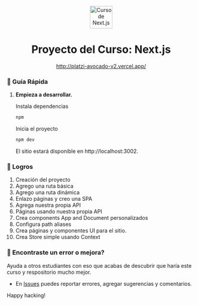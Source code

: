 <p align="center">
  <a href="erickperez.dev" target="_blank">
    <img alt="Curso de Next.js" src="https://static.platzi.com/media/achievements/badge-nextjs-2259fc68-f86b-486e-bc09-95311a887985.png" width="60" />
  </a>
</p>
<h1 align="center">
  Proyecto del Curso: Next.js
</h1>
<p align="center">
  <a href="http://platzi-avocado-v2.vercel.app/" target="_blank">
    http://platzi-avocado-v2.vercel.app/
  </a>
</p>


### 🤖 Guía Rápida

1.  **Empieza a desarrollar.**

    Instala dependencias

    ```sh
    npm
    ```

    Inicia el proyecto

    ```sh
    npm dev
    ```

    El sitio estará disponible en http://localhost:3002.


### 🚀 Logros

1. Creación del proyecto
1. Agrego una ruta básica
1. Agrego una ruta dinámica
1. Enlazo páginas y creo una SPA
1. Agrega nuestra propia API
1. Páginas usando nuestra propia API
1. Crea components App and Document personalizados
1. Configura path aliases
1. Crea páginas y componentes UI para el sitio.
1. Crea Store simple usando Context


### 🐞 Encontraste un error o mejora?
Ayuda a otros estudiantes con eso que acabas de descubrir que haría este curso y respositorio mucho mejor.
* En [Issues](https://github.com/erick961596/platzi-avocado-v2/issues/new) puedes reportar errores, agregar sugerencias y comentarios.

Happy hacking!
